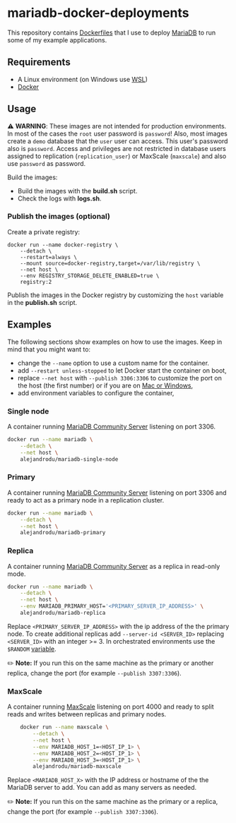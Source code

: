 # mariadb-docker-deployments

This repository contains [Dockerfiles](https://docs.docker.com/engine/reference/builder) that I use to deploy [MariaDB](https://mariadb.com) to run some of my example applications.

## Requirements

  * A Linux environment (on Windows use [WSL](https://learn.microsoft.com/windows/wsl))
  * [Docker](https://www.docker.com)

## Usage

  ⚠️ **WARNING**: These images are not intended for production environments. In most of the cases the `root` user password is `password`! Also, most images create a `demo` database that the `user` user can access. This user's password also is `password`. Access and privileges are not restricted in database users assigned to replication (`replication_user`) or MaxScale (`maxscale`) and also use `password` as password.

Build the images:

  * Build the images with the **build.sh** script.
  * Check the logs with **logs.sh**.

### Publish the images (optional)

Create a private registry:

```shell
docker run --name docker-registry \
	--detach \
	--restart=always \
	--mount source=docker-registry,target=/var/lib/registry \
	--net host \
	--env REGISTRY_STORAGE_DELETE_ENABLED=true \
	registry:2
```
Publish the images in the Docker registry by customizing the `host` variable in the **publish.sh** script.

## Examples

The following sections show examples on how to use the images. Keep in mind that you might want to:

  * change the `--name` option to use a custom name for the container.
  * add `--restart unless-stopped` to let Docker start the container on boot,
  * replace `--net host` with `--publish 3306:3306` to customize the port on the host (the first number) or if you are on
  [Mac or Windows](https://docs.docker.com/network/host/#:~:text=The%20host%20networking%20driver%20only%20works%20on%20Linux%20hosts%2C%20and%20is%20not%20supported%20on%20Docker%20Desktop%20for%20Mac%2C%20Docker%20Desktop%20for%20Windows%2C%20or%20Docker%20EE%20for%20Windows%20Server),
  * add environment variables to configure the container,

### Single node

A container running [MariaDB Community Server](https://mariadb.com/products/community-server) listening on port 3306.

```bash
docker run --name mariadb \
	--detach \
	--net host \
	alejandrodu/mariadb-single-node
```

### Primary

A container running [MariaDB Community Server](https://mariadb.com/products/community-server) listening on port 3306 and ready to act as a primary node in a replication cluster.

```bash
docker run --name mariadb \
	--detach \
	--net host \
	alejandrodu/mariadb-primary
```

### Replica

A container running [MariaDB Community Server](https://mariadb.com/products/community-server) as a replica in read-only mode.

```bash
docker run --name mariadb \
	--detach \
	--net host \
	--env MARIADB_PRIMARY_HOST='<PRIMARY_SERVER_IP_ADDRESS>' \
	alejandrodu/mariadb-replica
```

Replace `<PRIMARY_SERVER_IP_ADDRESS>` with the ip address of the the primary node. To create additional replicas add `--server-id <SERVER_ID>` replacing `<SERVER_ID>` with an integer >= 3. In orchestrated environments use the `$RANDOM` [variable](https://tldp.org/LDP/abs/html/randomvar.html).

✏️ **Note:** If you run this on the same machine as the primary or another replica, change the port (for example `--publish 3307:3306`).

### MaxScale

A container running [MaxScale](https://mariadb.com/products/maxscale/) listening on port 4000 and ready to split reads and writes between replicas and primary nodes.

```bash
	docker run --name maxscale \
		--detach \
		--net host \
		--env MARIADB_HOST_1=<HOST_IP_1> \
		--env MARIADB_HOST_2=<HOST_IP_1> \
		--env MARIADB_HOST_3=<HOST_IP_1> \
		alejandrodu/mariadb-maxscale
```

Replace `<MARIADB_HOST_X>` with the IP address or hostname of the the MariaDB server to add. You can add as many servers as needed.

✏️ **Note:** If you run this on the same machine as the primary or a replica, change the port (for example `--publish 3307:3306`).
